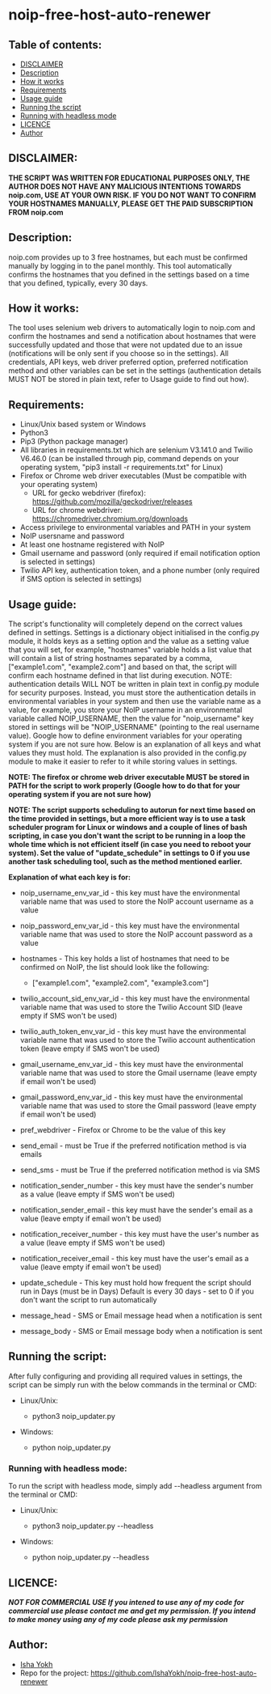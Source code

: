 # noip-free-host-auto-renewer

## Table of contents:
- [DISCLAIMER](#DISCLAIMER)
- [Description](#Description)
- [How it works](#How-it-works)
- [Requirements](#Requirements)
- [Usage guide](#Usage-guide)
- [Running the script](#Running-the-script)
- [Running with headless mode](#Running-with-headless-mode)
- [LICENCE](#LICENCE)
- [Author](#Author)


## DISCLAIMER:
**THE SCRIPT WAS WRITTEN FOR EDUCATIONAL PURPOSES ONLY, THE AUTHOR DOES NOT HAVE ANY MALICIOUS INTENTIONS TOWARDS noip.com, USE AT YOUR OWN RISK. IF YOU DO NOT WANT TO CONFIRM YOUR HOSTNAMES MANUALLY, PLEASE GET THE PAID SUBSCRIPTION FROM noip.com**

## Description:
noip.com provides up to 3 free hostnames, but each must be confirmed manually by logging in to the panel monthly. This tool automatically confirms the hostnames that you defined in the settings based on a time that you defined, typically, every 30 days.

## How it works:
The tool uses selenium web drivers to automatically login to noip.com and confirm the hostnames and send a notification about hostnames that were successfully updated and those that were not updated due to an issue (notifications will be only sent if you choose so in the settings). All credentials, API keys, web driver preferred option, preferred notification method and other variables can be set in the settings (authentication details MUST NOT be stored in plain text, refer to Usage guide to find out how).

## Requirements:
- Linux/Unix based system or Windows
- Python3
- Pip3 (Python package manager)
- All libraries in requirements.txt which are selenium V3.141.0 and Twilio V6.46.0 (can be installed through pip, command depends on your operating system, "pip3 install -r requirements.txt" for Linux)
- Firefox or Chrome web driver executables (Must be compatible with your operating system)
    - URL for gecko webdriver (firefox): https://github.com/mozilla/geckodriver/releases
    - URL for chrome webdriver: https://chromedriver.chromium.org/downloads
- Access privilege to environmental variables and PATH in your system
- NoIP usersname and password
- At least one hostname registered with NoIP
- Gmail username and password (only required if email notification option is selected in settings)
- Twilio API key, authentication token, and a phone number (only required if SMS option is selected in settings)

## Usage guide:
The script's functionality will completely depend on the correct values defined in settings. Settings is a dictionary object initialised in the config.py module, it holds keys as a setting option and the value as a setting value that you will set, for example, "hostnames" variable holds a list value that will contain a list of string hostnames separated by a comma, ["example1.com", "example2.com"] and based on that, the script will confirm each hostname defined in that list during execution. NOTE: authentication details WILL NOT be written in plain text in config.py module for security purposes. Instead, you must store the authentication details in environmental variables in your system and then use the variable name as a value, for example, you store your NoIP username in an environmental variable called NOIP_USERNAME, then the value for "noip_username" key stored in settings will be "NOIP_USERNAME" (pointing to the real username value). Google how to define environment variables for your operating system if you are not sure how. Below is an explanation of all keys and what values they must hold. The explanation is also provided in the config.py module to make it easier to refer to it while storing values in settings.

**NOTE: The firefox or chrome web driver executable MUST be stored in PATH for the script to work properly (Google how to do that for your operating system if you are not sure how)**

**NOTE: The script supports scheduling to autorun for next time based on the time provided in settings, but a more efficient way is to use a task scheduler program for Linux or windows and a couple of lines of bash scripting, in case you don't want the script to be running in a loop the whole time which is not efficient itself (in case you need to reboot your system). Set the value of "update_schedule" in settings to 0 if you use another task scheduling tool, such as the method mentioned earlier.**

**Explanation of what each key is for:**
- noip_username_env_var_id - this key must have the environmental variable name that was used to store the NoIP account username as a value
- noip_password_env_var_id - this key must have the environmental variable name that was used to store the NoIP account password as a value        
- hostnames - This key holds a list of hostnames that need to be confirmed on NoIP, the list should look like the following:
    - ["example1.com", "example2.com", "example3.com"]
        
- twilio_account_sid_env_var_id - this key must have the environmental variable name that was used to store the Twilio Account SID (leave empty if SMS won't be used)        
- twilio_auth_token_env_var_id - this key must have the environmental variable name that was used to store the Twilio account authentication token (leave empty if SMS won't be used)
- gmail_username_env_var_id - this key must have the environmental variable name that was used to store the Gmail username (leave empty if email won't be used)
- gmail_password_env_var_id - this key must have the environmental variable name that was used to store the Gmail password (leave empty if email won't be used)
- pref_webdriver - Firefox or Chrome to be the value of this key
- send_email - must be True if the preferred notification method is via emails
- send_sms - must be True if the preferred notification method is via SMS
- notification_sender_number - this key must have the sender's number as a value (leave empty if SMS won't be used)
- notification_sender_email - this key must have the sender's email as a value (leave empty if email won't be used)
- notification_receiver_number - this key must have the user's number as a value (leave empty if SMS won't be used)
- notification_receiver_email - this key must have the user's email as a value (leave empty if email won't be used)
- update_schedule - This key must hold how frequent the script should run in Days (must be in Days) Default is every 30 days - set to 0 if you don't want the script to run automatically
- message_head - SMS or Email message head when a notification is sent
- message_body - SMS or Email message body when a notification is sent

## Running the script:
After fully configuring and providing all required values in settings, the script can be simply run with the below commands in the terminal or CMD:

- Linux/Unix:
    - python3 noip_updater.py

- Windows:
    - python noip_updater.py

### Running with headless mode:
To run the script with headless mode, simply add --headless argument from the terminal or CMD:

- Linux/Unix:
    - python3 noip_updater.py --headless

- Windows:
    - python noip_updater.py --headless

## LICENCE:
***NOT FOR COMMERCIAL USE If you intened to use any of my code for commercial use please contact me and get my permission. If you intend to make money using any of my code please ask my permission***

## Author:
- [Isha Yokh](https://github.com/IshaYokh)
- Repo for the project: https://github.com/IshaYokh/noip-free-host-auto-renewer
